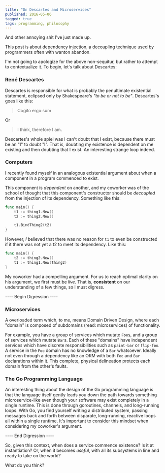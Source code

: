 ```yaml
---
title: "On Descartes and Microservices"
published: 2016-05-06
tagged: true
tags: programming, philosophy
---
```


And other annoying shit I've just made up.

This post is about dependency injection, a decoupling technique used
by programmers often with wanton abandon.

I'm not going to apologize for the above non-sequitur, but rather to
attempt to contextualize it. To begin, let's talk about Descartes:

### René Descartes

Descartes is responsible for what is probably the penultimate
existential statement, eclipsed only by Shakespeare's _"to be or not
to be"_. Descartes's goes like this:

> Cogito ergo sum

Or

> I think, therefore I am.

Descartes's whole spiel was I can't doubt that I exist, because there
must be an "I" to doubt "I". That is, doubting my existence is
dependent on me existing and then doubting that I exist. An
interesting strange loop indeed.

### Computers

I recently found myself in an analogous existential argument about
when a component in a program commenced to exist.

This component is _dependent_ on another, and my coworker was of the
school of thought that this component's constructor should be
_decoupled_ from the injection of its dependency. Something like this:

```go
func main() {
	t1 := thing1.New()
	t2 := thing2.New()

	t1.BindThing2(t2)
}
```

However, _I_ believed that there was no reason for `t1` to even be
constructed if it there was not yet a t2 to meet its dependency. Like
this:

```go
func main() {
	t2 := thing2.New()
	t1 := thing1.New(thing2)
}
```

My coworker had a compelling argument. For us to reach optimal
clarity on his argument, we first must be _live_. That is,
__consistent__ on our understanding of a few things, so I must
digress.

---- Begin Digression ----

### Microservices

A overloaded term which, to me, means Domain Driven Design, where each
"domain" is composed of subdomains (read: microservices) of
functionality.

For example, you have a group of services which mutate `Foo`s, and a
group of services which mutate `Bar`s. Each of these "domains" have
independent services which have discrete responsibilities such as
`paint-bar` or `flip-foo`. A service in the `Foo` domain has no
knowledge of a `Bar` whatsoever. Ideally not even through a
dependency like an ORM with both `Foo` and `Bar` declarations within
it. This complete, physical delineation protects each domain from the
other's faults.

### The Go Programming Language

An interesting thing about the design of the Go programming language
is that the language itself gently leads you down the path towards
something microservice-like even though your software may exist
completely in a single runtime. This is done through goroutines,
channels, and long-running loops. With Go, you find yourself writing a
distributed system, passing messages back and forth between disparate,
long-running, reactive loops all within a single runtime. It's
important to consider this mindset when considering my coworker's
argument.

---- End Digression ----

So, given this context, when does a service commence existence? Is it
at instantiation? Or, when it becomes _useful_, with all its
subsystems in line and ready to take on the world?

What do you think?
